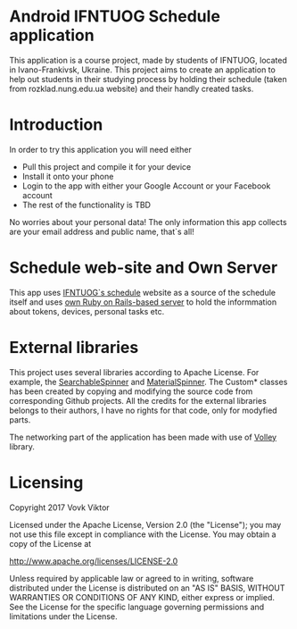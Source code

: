 # Android IFNTUOG Schedule application
This application is a course project, made by students of IFNTUOG, located in Ivano-Frankivsk, Ukraine. This project aims to create an application to help out students in their studying process by holding their schedule (taken from rozklad.nung.edu.ua website) and their handly created tasks.
# Introduction
In order to try this application you will need either
* Pull this project and compile it for your device
* Install it onto your phone
* Login to the app with either your Google Account or your Facebook account
* The rest of the functionality is TBD

No worries about your personal data! The only information this app collects are your email address and public name, that\`s all!
# Schedule web-site and Own Server
This app uses [IFNTUOG\`s schedule][4]  website as a source of the schedule itself and uses [own Ruby on Rails-based server][5] to hold the informmation about tokens, devices, personal tasks etc.
# External libraries 
This project uses several libraries according to Apache License. For example, the [SearchableSpinner][1] and [MaterialSpinner][2]. The Custom* classes has been created by copying and modifying the source code from corresponding Github projects. All the credits for the external libraries belongs to their authors, I have no rights for that code, only for modyfied parts.

The networking part of the application has been made with use of [Volley][3] library.
# Licensing

Copyright 2017 Vovk Viktor

Licensed under the Apache License, Version 2.0 (the "License");
you may not use this file except in compliance with the License.
You may obtain a copy of the License at

   http://www.apache.org/licenses/LICENSE-2.0

Unless required by applicable law or agreed to in writing, software
distributed under the License is distributed on an "AS IS" BASIS,
WITHOUT WARRANTIES OR CONDITIONS OF ANY KIND, either express or implied.
See the License for the specific language governing permissions and
limitations under the License.

[1]: https://goo.gl/knZb5e
[2]: https://goo.gl/gRtGef
[3]: https://goo.gl/G9XTvw
[4]: https://rozklad.nung.edu.ua/
[5]: https://github.com/Volkeee/schedule-api
